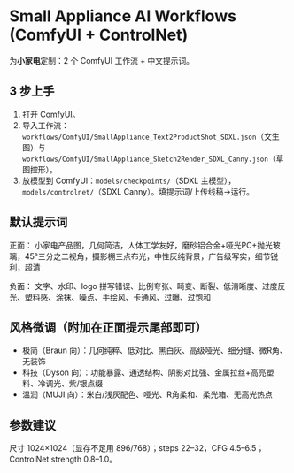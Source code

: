 # Small Appliance AI Workflows (ComfyUI + ControlNet)

为**小家电**定制：2 个 ComfyUI 工作流 + 中文提示词。

## 3 步上手
1) 打开 ComfyUI。
2) 导入工作流：`workflows/ComfyUI/SmallAppliance_Text2ProductShot_SDXL.json`（文生图）与 `workflows/ComfyUI/SmallAppliance_Sketch2Render_SDXL_Canny.json`（草图控形）。
3) 放模型到 ComfyUI：`models/checkpoints/`（SDXL 主模型），`models/controlnet/`（SDXL Canny）。填提示词/上传线稿→运行。

## 默认提示词
正面：
小家电产品图，几何简洁，人体工学友好，磨砂铝合金+哑光PC+抛光玻璃，45°三分之二视角，摄影棚三点布光，中性灰纯背景，广告级写实，细节锐利，超清

负面：
文字、水印、logo 拼写错误、比例夸张、畸变、断裂、低清晰度、过度反光、塑料感、涂抹、噪点、手绘风、卡通风、过曝、过饱和

## 风格微调（附加在正面提示尾部即可）
- 极简（Braun 向）：几何纯粹、低对比、黑白灰、高级哑光、细分缝、微R角、无装饰
- 科技（Dyson 向）：功能暴露、通透结构、阴影对比强、金属拉丝+高亮塑料、冷调光、紫/银点缀
- 温润（MUJI 向）：米白/浅灰配色、哑光、R角柔和、柔光箱、无高光热点

## 参数建议
尺寸 1024×1024（显存不足用 896/768）；steps 22–32，CFG 4.5–6.5；ControlNet strength 0.8–1.0。